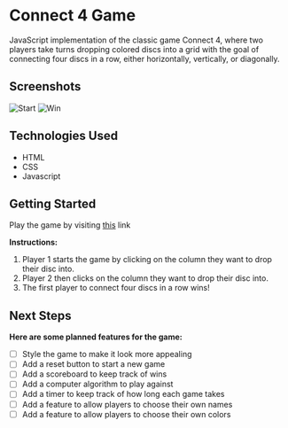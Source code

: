 # Connect 4 Game

JavaScript implementation of the classic game Connect 4, where two players take turns dropping colored discs into a grid with the goal of connecting four discs in a row, either horizontally, vertically, or diagonally.

## Screenshots

![Start](https://i.imgur.com/kBxwwuu.png)
![Win](https://i.imgur.com/bbQdqJl.png)

## Technologies Used

- HTML
- CSS
- Javascript

## Getting Started

Play the game by visiting [this](https://whuang214.github.io/connect-four/) link

**Instructions:**
1. Player 1 starts the game by clicking on the column they want to drop their disc into.
2. Player 2 then clicks on the column they want to drop their disc into.
3. The first player to connect four discs in a row wins!

## Next Steps

**Here are some planned features for the game:**

- [ ] Style the game to make it look more appealing
- [ ] Add a reset button to start a new game
- [ ] Add a scoreboard to keep track of wins
- [ ] Add a computer algorithm to play against
- [ ] Add a timer to keep track of how long each game takes
- [ ] Add a feature to allow players to choose their own names
- [ ] Add a feature to allow players to choose their own colors

